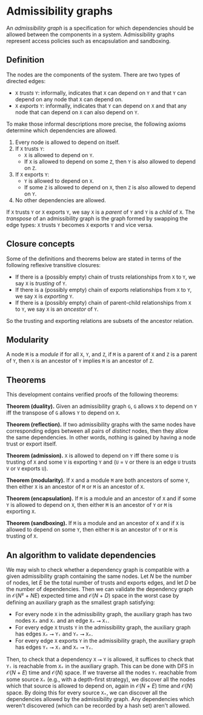 # Admissibility graphs

An *admissibility graph* is a specification for which dependencies should be allowed between the components in a system. Admissibility graphs represent access policies such as encapsulation and sandboxing.

## Definition

The nodes are the components of the system. There are two types of directed edges:

- `X` *trusts* `Y`: informally, indicates that `X` can depend on `Y` and that `Y` can depend on any node that `X` can depend on.
- `X` *exports* `Y`: informally, indicates that `Y` can depend on `X` and that any node that can depend on `X` can also depend on `Y`.

To make those informal descriptions more precise, the following axioms determine which dependencies are allowed.

1. Every node is allowed to depend on itself.
2. If `X` trusts `Y`:
   - `X` is allowed to depend on `Y`.
   - If `X` is allowed to depend on some `Z`, then `Y` is also allowed to depend on `Z`.
3. If `X` exports `Y`:
   - `Y` is allowed to depend on `X`.
   - If some `Z` is allowed to depend on `X`, then `Z` is also allowed to depend on `Y`.
4. No other dependencies are allowed.

If `X` trusts `Y` or `X` exports `Y`, we say `X` is a *parent* of `Y` and `Y` is a *child* of `X`. The *transpose* of an admissibility graph is the graph formed by swapping the edge types: `X` trusts `Y` becomes `X` exports `Y` and vice versa.

## Closure concepts

Some of the definitions and theorems below are stated in terms of the following reflexive transitive closures:

- If there is a (possibly empty) chain of trusts relationships from `X` to `Y`, we say `X` is *trusting* of `Y`.
- If there is a (possibly empty) chain of exports relationships from `X` to `Y`, we say `X` is *exporting* `Y`.
- If there is a (possibly empty) chain of parent-child relationships from `X` to `Y`, we say `X` is an *ancestor* of `Y`.

So the trusting and exporting relations are subsets of the ancestor relation.

## Modularity

A node `M` is a *module* if for all `X`, `Y`, and `Z`, if `M` is a parent of `X` and `Z` is a parent of `Y`, then `X` is an ancestor of `Y` implies `M` is an ancestor of `Z`.

## Theorems

This development contains verified proofs of the following theorems:

**Theorem (duality).** Given an admissibility graph `G`, `G` allows `X` to depend on `Y` iff the transpose of `G` allows `Y` to depend on `X`.

**Theorem (reflection).** If two admissibility graphs with the same nodes have corresponding edges between all pairs of *distinct* nodes, then they allow the same dependencies. In other words, nothing is gained by having a node trust or export itself.

**Theorem (admission).** `X` is allowed to depend on `Y` iff there some `U` is trusting of `X` and some `V` is exporting `Y` and (`U` = `V` or there is an edge `U` trusts `V` or `V` exports `U`).

**Theorem (modularity).** If `X` and a module `M` are both ancestors of some `Y`, then either `X` is an ancestor of `M` or `M` is an ancestor of `X`.

**Theorem (encapsulation).** If `M` is a module and an ancestor of `X` and if some `Y` is allowed to depend on `X`, then either `M` is an ancestor of `Y` or `M` is exporting `X`.

**Theorem (sandboxing).** If `M` is a module and an ancestor of `X` and if `X` is allowed to depend on some `Y`, then either `M` is an ancestor of `Y` or `M` is trusting of `X`.

## An algorithm to validate dependencies

We may wish to check whether a dependency graph is compatible with a given admissibility graph containing the same nodes. Let *N* be the number of nodes, let *E* be the total number of trusts and exports edges, and let *D* be the number of dependencies. Then we can validate the dependency graph in 𝒪(*N*² + *NE*) expected time and 𝒪(*N* + *D*) space in the worst case by defining an auxiliary graph as the smallest graph satisfying:

- For every node `X` in the admissibility graph, the auxiliary graph has two nodes `Xₑ` and `Xᵢ` and an edge `Xₑ` ⭢ `Xᵢ`.
- For every edge `X` trusts `Y` in the admissibility graph, the auxiliary graph has edges `Xₑ` ⭢ `Yᵢ` and `Yₑ` ⭢ `Xₑ`.
- For every edge `X` exports `Y` in the admissibility graph, the auxiliary graph has edges `Yₑ` ⭢ `Xᵢ` and `Xₑ` ⭢ `Yₑ`.

Then, to check that a dependency `X` ⭢ `Y` is allowed, it suffices to check that `Yᵢ` is reachable from `Xₑ` in the auxiliary graph. This can be done with DFS in 𝒪(*N* + *E*) time and 𝒪(*N*) space. If we traverse all the nodes `Yᵢ` reachable from some source `Xₑ` (e.g., with a depth-first strategy), we discover all the nodes which that source is allowed to depend on, again in 𝒪(*N* + *E*) time and 𝒪(*N*) space. By doing this for every source `Xₑ`, we can discover all the dependencies allowed by the admissibility graph. Any dependencies which weren't discovered (which can be recorded by a hash set) aren't allowed.
